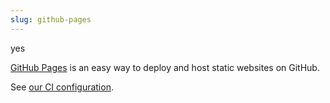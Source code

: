 ```yaml
---
slug: github-pages
---
```


yes



[GitHub Pages](https://pages.github.com/) is an easy way to deploy and host static websites on GitHub.


See [our CI configuration](https://github.com/srid/emanote-template/blob/master/.github/workflows/publish.yaml).
